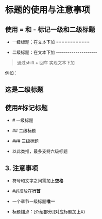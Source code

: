 # 标题的使用与注意事项

## 使用 = 和 - 标记一级和二级标题

- 一级标题：在文本下加 ============

- 二级标题：在文本下加 ---------------------

> 通过shift + 回车 实现文本下加

例如：

这是二级标题
---

## 使用#标记标题

- \# 一级标题

- \#\# 二级标题

- \#\#\# 三级标题

- 以此类推，最多支持六级标题



## 3. 注意事项

- 符号和文字之间需加上**空格** 

- \#必须放在**行首** 

- 一个章节一级标题**唯一** 

- 标题锚点：[介绍部分\](对应标题加上\#\)




